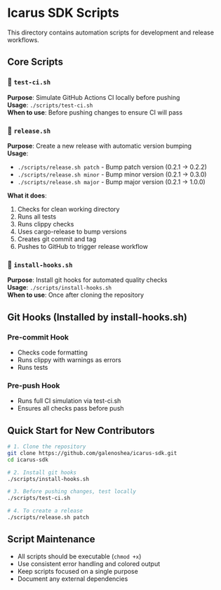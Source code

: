 # Icarus SDK Scripts

This directory contains automation scripts for development and release workflows.

## Core Scripts

### 🧪 `test-ci.sh`
**Purpose**: Simulate GitHub Actions CI locally before pushing  
**Usage**: `./scripts/test-ci.sh`  
**When to use**: Before pushing changes to ensure CI will pass

### 🚀 `release.sh`
**Purpose**: Create a new release with automatic version bumping  
**Usage**: 
- `./scripts/release.sh patch` - Bump patch version (0.2.1 → 0.2.2)
- `./scripts/release.sh minor` - Bump minor version (0.2.1 → 0.3.0)
- `./scripts/release.sh major` - Bump major version (0.2.1 → 1.0.0)

**What it does**:
1. Checks for clean working directory
2. Runs all tests
3. Runs clippy checks
4. Uses cargo-release to bump versions
5. Creates git commit and tag
6. Pushes to GitHub to trigger release workflow

### 🔧 `install-hooks.sh`
**Purpose**: Install git hooks for automated quality checks  
**Usage**: `./scripts/install-hooks.sh`  
**When to use**: Once after cloning the repository

## Git Hooks (Installed by install-hooks.sh)

### Pre-commit Hook
- Checks code formatting
- Runs clippy with warnings as errors
- Runs tests

### Pre-push Hook
- Runs full CI simulation via test-ci.sh
- Ensures all checks pass before push

## Quick Start for New Contributors

```bash
# 1. Clone the repository
git clone https://github.com/galenoshea/icarus-sdk.git
cd icarus-sdk

# 2. Install git hooks
./scripts/install-hooks.sh

# 3. Before pushing changes, test locally
./scripts/test-ci.sh

# 4. To create a release
./scripts/release.sh patch
```

## Script Maintenance

- All scripts should be executable (`chmod +x`)
- Use consistent error handling and colored output
- Keep scripts focused on a single purpose
- Document any external dependencies